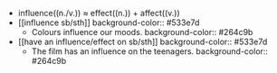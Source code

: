 - influence((n./v.)) ≈ effect((n.)) + affect((v.))
- [[influence sb/sth]]
  background-color:: #533e7d
	- Colours influence our moods.
	  background-color:: #264c9b
- [[have an influence/effect on sb/sth]]
  background-color:: #533e7d
	- The film has an influence on the teenagers.
	  background-color:: #264c9b